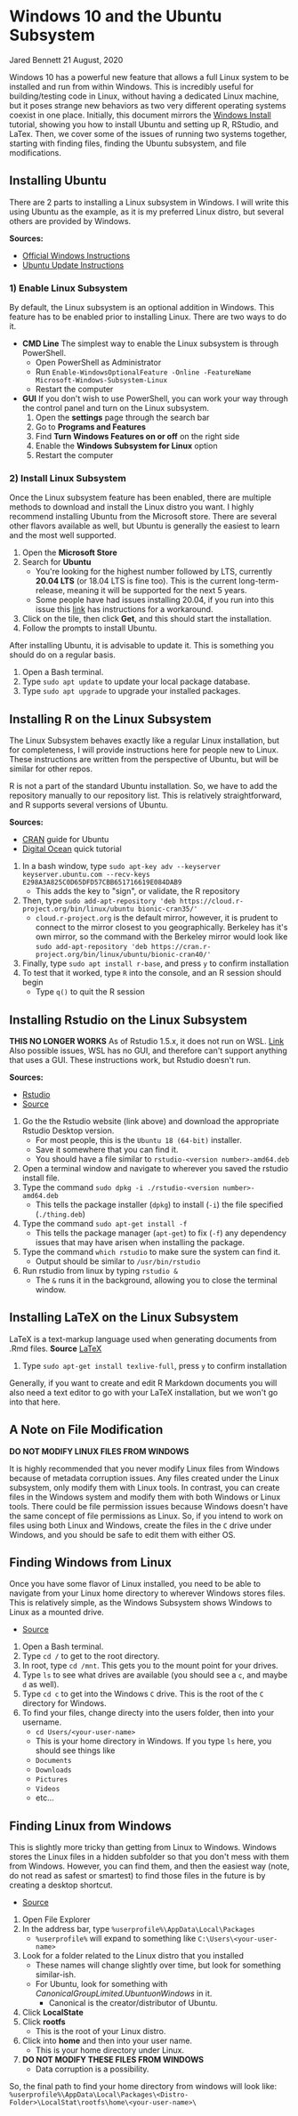 Windows 10 and the Ubuntu Subsystem
================
Jared Bennett
21 August, 2020

Windows 10 has a powerful new feature that allows a full Linux system to be installed and run from within Windows. This is incredibly useful for building/testing code in Linux, without having a dedicated Linux machine, but it poses strange new behaviors as two very different operating systems coexist in one place. Initially, this document mirrors the [Windows Install](./windowsInstall.md) tutorial, showing you how to install Ubuntu and setting up R, RStudio, and LaTex. Then, we cover some of the issues of running two systems together, starting with finding files, finding the Ubuntu subsystem, and file modifications.

Installing Ubuntu
-----------------

There are 2 parts to installing a Linux subsystem in Windows. I will write this using Ubuntu as the example, as it is my preferred Linux distro, but several others are provided by Windows.

**Sources:**

-   [Official Windows Instructions](https://docs.microsoft.com/en-us/windows/wsl/install-win10)
-   [Ubuntu Update Instructions](https://vitux.com/how-to-keep-ubuntu-up-to-date/)

### 1) Enable Linux Subsystem

By default, the Linux subsystem is an optional addition in Windows. This feature has to be enabled prior to installing Linux. There are two ways to do it.

-   **CMD Line**
    The simplest way to enable the Linux subsystem is through PowerShell.
    -   Open PowerShell as Administrator
    -   Run `Enable-WindowsOptionalFeature -Online -FeatureName Microsoft-Windows-Subsystem-Linux`
    -   Restart the computer
-   **GUI**
    If you don't wish to use PowerShell, you can work your way through the control panel and turn on the Linux subsystem.
    1.  Open the **settings** page through the search bar
    2.  Go to **Programs and Features**
    3.  Find **Turn Windows Features on or off** on the right side
    4.  Enable the **Windows Subsystem for Linux** option
    5.  Restart the computer

### 2) Install Linux Subsystem

Once the Linux subsystem feature has been enabled, there are multiple methods to download and install the Linux distro you want. I highly recommend installing Ubuntu from the Microsoft store. There are several other flavors available as well, but Ubuntu is generally the easiest to learn and the most well supported.

1.  Open the **Microsoft Store**
2.  Search for **Ubuntu**
    -   You're looking for the highest number followed by LTS, currently **20.04 LTS** (or 18.04 LTS is fine too). This is the current long-term-release, meaning it will be supported for the next 5 years.
    - Some people have had issues installing 20.04, if you run into this issue this [link](https://phpsolved.com/gpg-cant-connect-to-the-agent-ipc-connect-call-failed/) has instructions for a workaround.  
3.  Click on the tile, then click **Get**, and this should start the installation.
4.  Follow the prompts to install Ubuntu.

After installing Ubuntu, it is advisable to update it. This is something you should do on a regular basis.

1.  Open a Bash terminal.
2.  Type `sudo apt update` to update your local package database.
3.  Type `sudo apt upgrade` to upgrade your installed packages.

Installing R on the Linux Subsystem
-----------------------------------

The Linux Subsystem behaves exactly like a regular Linux installation, but for completeness, I will provide instructions here for people new to Linux. These instructions are written from the perspective of Ubuntu, but will be similar for other repos.

R is not a part of the standard Ubuntu installation. So, we have to add the repository manually to our repository list. This is relatively straightforward, and R supports several versions of Ubuntu.

**Sources:**

-   [CRAN](https://cran.r-project.org/) guide for Ubuntu
-   [Digital Ocean](https://www.digitalocean.com/community/tutorials/how-to-install-r-on-ubuntu-18-04) quick tutorial

1.  In a bash window, type `sudo apt-key adv --keyserver keyserver.ubuntu.com --recv-keys E298A3A825C0D65DFD57CBB651716619E084DAB9`
    -   This adds the key to "sign", or validate, the R repository
2.  Then, type `sudo add-apt-repository 'deb https://cloud.r-project.org/bin/linux/ubuntu bionic-cran35/'`
    -   `cloud.r-project.org` is the default mirror, however, it is prudent to connect to the mirror closest to you geographically. Berkeley has it's own mirror, so the command with the Berkeley mirror would look like `sudo add-apt-repository 'deb https://cran.r-project.org/bin/linux/ubuntu/bionic-cran40/'`
3.  Finally, type `sudo apt install r-base`, and press `y` to confirm installation
4.  To test that it worked, type `R` into the console, and an R session should begin
    -   Type `q()` to quit the R session

Installing Rstudio on the Linux Subsystem
-----------------------------------------

**THIS NO LONGER WORKS**
As of Rstudio 1.5.x, it does not run on WSL. [Link](https://github.com/rstudio/rstudio/issues/3615#issuecomment-427914311)
Also possible issues, WSL has no GUI, and therefore can't support anything that uses a GUI.
These instructions work, but Rstudio doesn't run.

**Sources:**

-   [Rstudio](https://www.rstudio.com/products/rstudio/download/#download)
-   [Source](https://unix.stackexchange.com/questions/159094/how-to-install-a-deb-file-by-dpkg-i-or-by-apt)

1.  Go the the Rstudio website (link above) and download the appropriate Rstudio Desktop version.
    -   For most people, this is the `Ubuntu 18 (64-bit)` installer.
    -   Save it somewhere that you can find it.
    -   You should have a file similar to `rstudio-<version number>-amd64.deb`
2.  Open a terminal window and navigate to wherever you saved the rstudio install file.
3.  Type the command `sudo dpkg -i ./rstudio-<version number>-amd64.deb`
    -   This tells the package installer (`dpkg`) to install (`-i`) the file specified (`./thing.deb`)
4.  Type the command `sudo apt-get install -f`
    -   This tells the package manager (`apt-get`) to fix (`-f`) any dependency issues that may have arisen when installing the package.
5.  Type the command `which rstudio` to make sure the system can find it.
    -   Output should be similar to `/usr/bin/rstudio`
6.  Run rstudio from linux by typing `rstudio &`
    -   The `&` runs it in the background, allowing you to close the terminal window.

Installing LaTeX on the Linux Subsystem
---------------------------------------

LaTeX is a text-markup language used when generating documents from .Rmd files. **Source**
[LaTeX](https://www.latex-project.org/)

1.  Type `sudo apt-get install texlive-full`, press `y` to confirm installation

Generally, if you want to create and edit R Markdown documents you will also need a text editor to go with your LaTeX installation, but we won't go into that here.

A Note on File Modification
---------------------------

**DO NOT MODIFY LINUX FILES FROM WINDOWS**

It is highly recommended that you never modify Linux files from Windows because of metadata corruption issues. Any files created under the Linux subsystem, only modify them with Linux tools. In contrast, you can create files in the Windows system and modify them with both Windows or Linux tools. There could be file permission issues because Windows doesn't have the same concept of file permissions as Linux. So, if you intend to work on files using both Linux and Windows, create the files in the `C` drive under Windows, and you should be safe to edit them with either OS.

Finding Windows from Linux
--------------------------

Once you have some flavor of Linux installed, you need to be able to navigate from your Linux home directory to wherever Windows stores files. This is relatively simple, as the Windows Subsystem shows Windows to Linux as a mounted drive.

-   [Source](https://www.howtogeek.com/261383/how-to-access-your-ubuntu-bash-files-in-windows-and-your-windows-system-drive-in-bash/)

1.  Open a Bash terminal.
2.  Type `cd /` to get to the root directory.
3.  In root, type `cd /mnt`. This gets you to the mount point for your drives.
4.  Type `ls` to see what drives are available (you should see a `c`, and maybe `d` as well).
5.  Type `cd c` to get into the Windows `C` drive. This is the root of the `C` directory for Windows.
6.  To find your files, change directy into the users folder, then into your username.
    -   `cd Users/<your-user-name>`
    -   This is your home directory in Windows. If you type `ls` here, you should see things like
    -   `Documents`
    -   `Downloads`
    -   `Pictures`
    -   `Videos`
    -   etc...

Finding Linux from Windows
--------------------------

This is slightly more tricky than getting from Linux to Windows. Windows stores the Linux files in a hidden subfolder so that you don't mess with them from Windows. However, you can find them, and then the easiest way (note, do not read as safest or smartest) to find those files in the future is by creating a desktop shortcut.

-   [Source](https://www.howtogeek.com/261383/how-to-access-your-ubuntu-bash-files-in-windows-and-your-windows-system-drive-in-bash/)

1.  Open File Explorer
2.  In the address bar, type `%userprofile%\AppData\Local\Packages`
    -   `%userprofile%` will expand to something like `C:\Users\<your-user-name>`
3.  Look for a folder related to the Linux distro that you installed
    -   These names will change slightly over time, but look for something similar-ish.
    -   For Ubuntu, look for something with *CanonicalGroupLimited.UbuntuonWindows* in it.
        -   Canonical is the creator/distributor of Ubuntu.
4.  Click **LocalState**
5.  Click **rootfs**
    -   This is the root of your Linux distro.
6.  Click into **home** and then into your user name.
    -   This is your home directory under Linux.
7.  **DO NOT MODIFY THESE FILES FROM WINDOWS**
    -   Data corruption is a possibility.

So, the final path to find your home directory from windows will look like:
`%userprofile%\AppData\Local\Packages\<Distro-Folder>\LocalStat\rootfs\home\<your-user-name>\`
